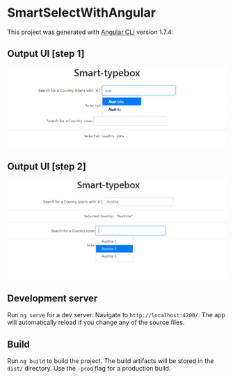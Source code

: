 # SmartSelectWithAngular

This project was generated with [Angular CLI](https://github.com/angular/angular-cli) version 1.7.4.

## Output UI [step 1]

![alt text](https://github.com/gaurangmhatre/SmartSelectWithAngular/blob/master/img/SmartType1.jpg)

## Output UI [step 2]

![alt text](https://github.com/gaurangmhatre/SmartSelectWithAngular/blob/master/img/SmartType2.jpg)

## Development server

Run `ng serve` for a dev server. Navigate to `http://localhost:4200/`. The app will automatically reload if you change any of the source files.

## Build

Run `ng build` to build the project. The build artifacts will be stored in the `dist/` directory. Use the `-prod` flag for a production build.


